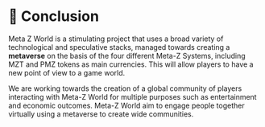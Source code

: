 # 🌱 Conclusion

Meta Z World is a stimulating project that uses a broad variety of technological and speculative stacks, managed towards creating a **metaverse** on the basis of the four different Meta-Z Systems, including MZT and PMZ tokens as  main currencies. This will allow players to have a new point of view to a game world.

We are working towards the creation of a global community of players interacting with Meta-Z World for multiple purposes such as entertainment and economic outcomes. Meta-Z World aim to engage people together virtually using a metaverse to create wide communities.
